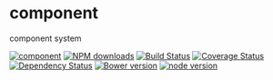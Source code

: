 # component

component system

[![component](https://nodei.co/npm/modulex-component.png)](https://npmjs.org/package/modulex-component)
[![NPM downloads](http://img.shields.io/npm/dm/modulex-component.svg)](https://npmjs.org/package/modulex-component)
[![Build Status](https://secure.travis-ci.org/kissyteam/component.png?branch=master)](https://travis-ci.org/kissyteam/component)
[![Coverage Status](https://img.shields.io/coveralls/kissyteam/component.svg)](https://coveralls.io/r/kissyteam/component?branch=master)
[![Dependency Status](https://gemnasium.com/kissyteam/component.png)](https://gemnasium.com/kissyteam/component)
[![Bower version](https://badge.fury.io/bo/modulex-component.svg)](http://badge.fury.io/bo/modulex-component)
[![node version](https://img.shields.io/badge/node.js-%3E=_0.10-green.svg?style=flat-square)](http://nodejs.org/download/)